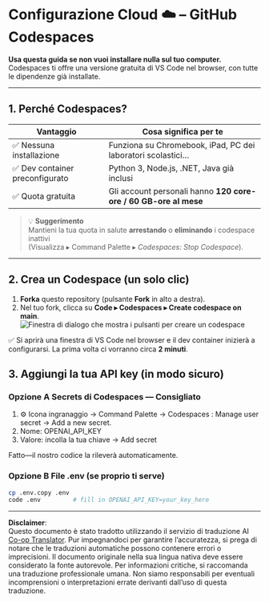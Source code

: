 <!--
CO_OP_TRANSLATOR_METADATA:
{
  "original_hash": "be9cef0460b3696ed5d8f6f8d2f64d45",
  "translation_date": "2025-08-26T16:30:02+00:00",
  "source_file": "00-course-setup/01-setup-cloud.md",
  "language_code": "it"
}
-->
# Configurazione Cloud ☁️ – GitHub Codespaces

**Usa questa guida se non vuoi installare nulla sul tuo computer.**  
Codespaces ti offre una versione gratuita di VS Code nel browser, con tutte le dipendenze già installate.

---

## 1.  Perché Codespaces?

| Vantaggio | Cosa significa per te |
|-----------|----------------------|
| ✅ Nessuna installazione | Funziona su Chromebook, iPad, PC dei laboratori scolastici… |
| ✅ Dev container preconfigurato | Python 3, Node.js, .NET, Java già inclusi |
| ✅ Quota gratuita | Gli account personali hanno **120 core-ore / 60 GB-ore al mese** |

> 💡 **Suggerimento**  
> Mantieni la tua quota in salute **arrestando** o **eliminando** i codespace inattivi  
> (Visualizza ▸ Command Palette ▸ *Codespaces: Stop Codespace*).

---

## 2.  Crea un Codespace (un solo clic)

1. **Forka** questo repository (pulsante **Fork** in alto a destra).  
2. Nel tuo fork, clicca su **Code ▸ Codespaces ▸ Create codespace on main**.  
   ![Finestra di dialogo che mostra i pulsanti per creare un codespace](../../../00-course-setup/images/who-will-pay.webp)

✅ Si aprirà una finestra di VS Code nel browser e il dev container inizierà a configurarsi.
La prima volta ci vorranno circa **2 minuti**.

## 3. Aggiungi la tua API key (in modo sicuro)

### Opzione A Secrets di Codespaces — Consigliato

1. ⚙️ Icona ingranaggio -> Command Palette -> Codespaces : Manage user secret -> Add a new secret.
2. Nome: OPENAI_API_KEY
3. Valore: incolla la tua chiave → Add secret

Fatto—il nostro codice la rileverà automaticamente.

### Opzione B File .env (se proprio ti serve)

```bash
cp .env.copy .env
code .env         # fill in OPENAI_API_KEY=your_key_here
```

---

**Disclaimer**:  
Questo documento è stato tradotto utilizzando il servizio di traduzione AI [Co-op Translator](https://github.com/Azure/co-op-translator). Pur impegnandoci per garantire l’accuratezza, si prega di notare che le traduzioni automatiche possono contenere errori o imprecisioni. Il documento originale nella sua lingua nativa deve essere considerato la fonte autorevole. Per informazioni critiche, si raccomanda una traduzione professionale umana. Non siamo responsabili per eventuali incomprensioni o interpretazioni errate derivanti dall’uso di questa traduzione.